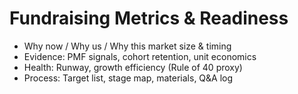 # Fundraising Metrics & Readiness

- Why now / Why us / Why this market size & timing
- Evidence: PMF signals, cohort retention, unit economics
- Health: Runway, growth efficiency (Rule of 40 proxy)
- Process: Target list, stage map, materials, Q&A log
